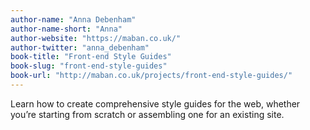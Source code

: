 ```yaml
---
author-name: "Anna Debenham"
author-name-short: "Anna"
author-website: "https://maban.co.uk/"
author-twitter: "anna_debenham"
book-title: "Front-end Style Guides"
book-slug: "front-end-style-guides"
book-url: "http://maban.co.uk/projects/front-end-style-guides/"
---
```


Learn how to create comprehensive style guides for the web, whether you’re starting from scratch or assembling one for an existing site.
